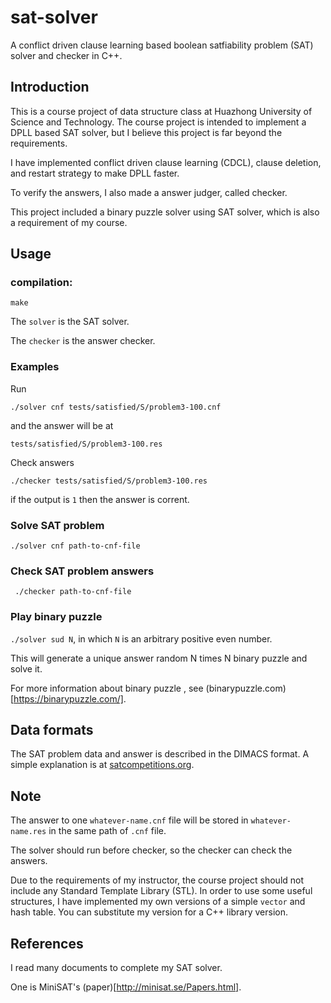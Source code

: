 # sat-solver
A conflict driven clause learning based boolean satfiability problem (SAT) solver and checker in C++.

## Introduction
This is a course project of data structure class at Huazhong University of Science and Technology.
The course project is intended to implement a DPLL based SAT solver, but I believe this project is far beyond the requirements.

I have implemented conflict driven clause learning (CDCL), clause deletion, and restart strategy to make DPLL faster.

To verify the answers, I also made a answer judger, called checker.

This project included a binary puzzle solver using SAT solver, which is also a requirement of my course.

## Usage

### compilation:
```
make
```
The ```solver``` is the SAT solver.

The ```checker``` is the answer checker.

### Examples
Run 
```
./solver cnf tests/satisfied/S/problem3-100.cnf
```
and the answer will be at
```
tests/satisfied/S/problem3-100.res
```

Check answers
```
./checker tests/satisfied/S/problem3-100.res
```
if the output is ```1``` then the answer is corrent.


### Solve SAT problem
```./solver cnf path-to-cnf-file```

### Check SAT problem answers
``` ./checker path-to-cnf-file```

### Play binary puzzle
```./solver sud N```, in which ```N``` is an arbitrary positive even number.

This will generate a unique answer random N times N binary puzzle and solve it.

For more information about binary puzzle , see (binarypuzzle.com)[https://binarypuzzle.com/].

## Data formats
The SAT problem data and answer is described in the DIMACS format. A simple explanation is at 
[satcompetitions.org](http://www.satcompetition.org/2004/format-solvers2004.html).

## Note
The answer to one ```whatever-name.cnf``` file will be stored in ```whatever-name.res``` in the same path of ```.cnf``` file.

The solver should run before checker, so the checker can check the answers.

Due to the requirements of my instructor, the course project should not include any Standard Template Library (STL). 
In order to use some useful structures, I have implemented my own versions of a simple ```vector``` and hash table.
You can substitute my version for a C++ library version.

## References
I read many documents to complete my SAT solver.

One is MiniSAT's (paper)[http://minisat.se/Papers.html].

